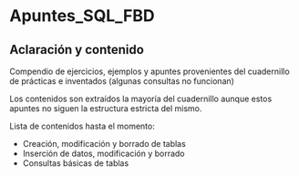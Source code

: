 # Apuntes_SQL_FBD

## Aclaración y contenido

Compendio de ejercicios, ejemplos y apuntes provenientes del cuadernillo de prácticas e inventados (algunas consultas no funcionan)  

Los contenidos son extraídos la mayoría del cuadernillo aunque estos apuntes no siguen la estructura estricta del mismo.

Lista de contenidos hasta el momento:

- Creación, modificación y borrado de tablas
- Inserción de datos, modificación y borrado 
- Consultas básicas de tablas